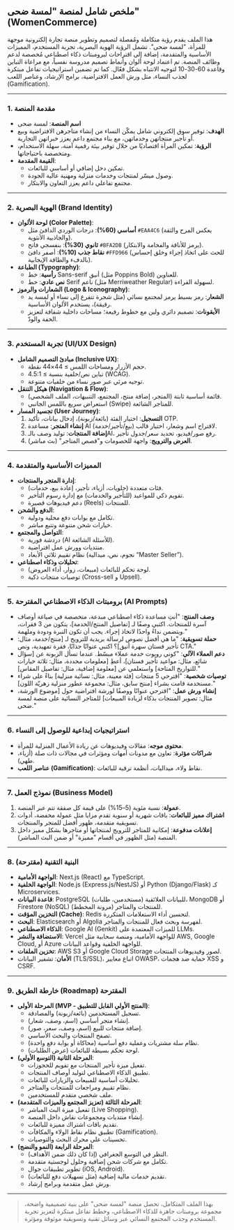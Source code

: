 ## ملخص شامل لمنصة "لمسة ضحى" (WomenCommerce)

هذا الملف يقدم رؤية متكاملة ومُفصلة لتصميم وتطوير منصة تجارة إلكترونية موجهة للمرأة، "لمسة ضحى". تشمل الرؤية الهوية البصرية، تجربة المستخدم، المميزات الأساسية والمتقدمة، إضافة إلى اقتراحات لبرومبتات ذكاء اصطناعي مُخصصة لدعم وظائف المنصة. تم اعتماد لوحة ألوان وأنماط تصميم مدروسة نفسياً، مع مراعاة التباين وقاعدة 60-30-10 لتوجيه الانتباه بشكل فعّال. كما تم تضمين استراتيجيات تفاعل مبتكرة لجذب النساء، مثل ورش العمل الافتراضية، برامج الإرشاد، وعناصر اللعب (Gamification).

---

### 1. مقدمة المنصة

*   **اسم المنصة**: لمسة ضحى
*   **الهدف**: توفير سوق إلكتروني شامل يمكّن النساء من إنشاء متاجرهن الافتراضية وبيع أو تأجير منتجاتهن وخدماتهن، مع بناء مجتمع داعم يعزز خبراتهن التجارية.
*   **الرؤية**: تمكين المرأة اقتصاديًا من خلال توفير بيئة رقمية آمنة، سهلة الاستخدام، ومتخصصة باحتياجاتها.
*   **القيمة المقدمة**:
    *   تمكين دخل إضافي أو أساسي للبائعات.
    *   وصول ميسّر لمنتجات وخدمات منزلية ومهنية عالية الجودة.
    *   مجتمع تفاعلي داعم يعزز التعاون والابتكار.

---

### 2. الهوية البصرية (Brand Identity)

*   **لوحة الألوان (Color Palette)**:
    *   **أساسي (60%)**: درجات الوردي الدافئ مثل `#EAA4C6` (يعكس المرح والثقة والجاذبية الأنثوية).
    *   **ثانوي (30%)**: بنفسجي فاتح `#BFA2DB` (يرمز للأناقة والفخامة والابتكار).
    *   **نقاط جذب (10%)**: أصفر دافئ `#FFD966` (للحث على اتخاذ إجراء وخلق إحساس بالدفء والطاقة الإيجابية).
*   **الطباعة (Typography)**:
    *   **رأسية**: خط Sans-serif أنيق (مثل Poppins Bold) للعناوين.
    *   **نص عادي**: خط Serif ناعم (مثل Merriweather Regular) لسهولة القراءة.
*   **الشعارات والرموز (Logo & Iconography)**:
    *   **الشعار**: رمز بسيط يرمز لمجتمع نسائي (مثل شجرة تتفرع إلى نساء أو لمسة يد رقيقة)، يستخدم الألوان الأساسية.
    *   **الأيقونات**: تصميم دائري ولين مع خطوط رفيعة؛ مساحات داخلية شفافة لتعزيز الخفة والودّ.

---

### 3. تجربة المستخدم (UI/UX Design)

*   **مبادئ التصميم الشامل (Inclusive UX)**:
    *   حجم الأزرار ومساحات اللمس ≥ 44×44 نقطة.
    *   تباين نص/خلفية بنسبة ≥ 4.5:1 (WCAG).
    *   توجيه مرئي عبر صور نساء من خلفيات متنوعة.
*   **هيكل التنقل (Navigation & Flow)**:
    *   قائمة أساسية ثابتة (المتجر، إضافة منتج، المجتمع، التنبيهات، الملف الشخصي).
    *   استعراض سريع باللمس الجانبي (Swipe) للمتاجر الشائعة.
*   **تجسيد المسار (User Journey)**:
    1.  **التسجيل**: اختيار الفئة (بائعة/زبونة)، إدخال بيانات، تأكيد OTP.
    2.  **إنشاء المتجر**: مساعدة AI لاقتراح اسم وشعار، اختيار قالب (بيع/تأجير/خدمة).
    3.  **إضافة المنتجات**: توليد وصف بالـAI، رفع صور/فيديو، تحديد سعر/جدول تأجير.
    4.  **العرض والترويج**: واجهة للخصومات و"قصص المتاجر" (بث مباشر).

---

### 4. المميزات الأساسية والمتقدمة

*   **إدارة المتجر والمنتجات**:
    *   فئات متعددة (حلويات، أزياء، تأجير، إعادة بيع، خدمات).
    *   تقويم ذكي للمواعيد (للتأجير والخدمات) مع إدارة رسوم التأخير.
    *   دعم فيديوهات قصيرة (Reels) للمنتجات.
*   **الدفع والشحن**:
    *   تكامل مع بوابات دفع محلية ودولية.
    *   خيارات شحن متنوعة وتتبع مباشر.
*   **التواصل والمجتمع**:
    *   دردشة فورية (AI للأسئلة الشائعة).
    *   منتديات وورش عمل افتراضية.
    *   نظام تقييم ثلاثي الأبعاد (نجوم، نص، ميدالية “Master Seller”).
*   **تحليلات وذكاء اصطناعي**:
    *   لوحة تحكم للبائعات (مبيعات، زوار، أداء العروض).
    *   توصيات منتجات ذكية (Cross-sell و Upsell).

---

### 5. برومبتات الذكاء الاصطناعي المقترحة (AI Prompts)

*   **وصف المنتج**: "أنتِ مساعدة ذكاء اصطناعي مبدعة، متخصصة في صياغة أوصاف آسرة للمنتجات. اكتبي وصفًا لـ [تفاصيل المنتج/الخدمة]، يتكون من 3 فقرات، ويتضمن نداءً واحدًا لاتخاذ إجراء. يجب أن تكون النبرة ودودة وملهمة."
*   **حملة تسويقية**: "ما هي أفضل نصوص لرسالة بريدية للترويج لـ [منتج/خدمة، مثال: تأجير فستان سهرة أنيق]؟ اكتبي عنوانًا جذابًا، فقرة تمهيدية، ونص CTA."
*   **دعم العملاء الآلي**: "كوني روبوت خدمة عملاء مبسّط. عندما تسأل الزبونة عن [سؤال شائع، مثال: مواعيد تأجير فستان]، أعطِ [معلومات محددة، مثال: ثلاثة خيارات للتواريخ المتاحة] واستعلمي عن [معلومة إضافية، مثال: تفاصيل المقاس]."
*   **توصيات شخصية**: "اقترحي 5 منتجات [فئة معينة، مثال: نسائية منزلية] بناءً على شراء مستخدمة قامت بشراء [منتج سابق، مثال: مجموعة عطور منزلية زهريّة اللون]."
*   **إنشاء ورش عمل**: "اقترحي عنوانًا ووصفًا لورشة افتراضية حول [موضوع الورشة، مثال: تصوير المنتجات بذكاء لزيادة المبيعات] للمتاجر النسائية على منصة لمسة ضحى."

---

### 6. استراتيجيات إبداعية للوصول إلى النساء

*   **محتوى موجه**: مقالات وفيديوهات عن ريادة الأعمال المنزلية للمرأة.
*   **شراكات مؤثرة**: تعاون مع مدونات أمهات ومؤثرات في مجالات ذات صلة (أزياء، طهي).
*   **عناصر اللعب (Gamification)**: نقاط ولاء، ميداليات، أنظمة ترقية للبائعات.

---

### 7. نموذج العمل (Business Model)

1.  **عمولة**: نسبة مئوية (5–15%) على قيمة كل صفقة تتم عبر المنصة.
2.  **اشتراك مميز للبائعات**: باقات شهرية أو سنوية تقدم مزايا مثل عمولة مخفضة، أدوات تسويقية متقدمة، ظهور أفضل للمتجر والمنتجات.
3.  **إعلانات مدفوعة**: إمكانية للمتاجر للترويج لمنتجاتها أو متاجرها بشكل مميز داخل المنصة (مثل الظهور في أقسام "مميزة" أو ضمن البث المباشر).

---

### 8. البنية التقنية (مقترحة)

*   **الواجهة الأمامية**: Next.js (React) مع TypeScript.
*   **الواجهة الخلفية**: Node.js (Express.js/NestJS) أو Python (Django/Flask) كـ Microservices.
*   **قاعدة البيانات**: PostgreSQL للبيانات العلائقية (مستخدمين، طلبات)، MongoDB أو Firestore (NoSQL) للمنتجات والمتاجر (مرونة المخطط).
*   **التخزين المؤقت (Cache)**: Redis لتحسين أداء الاستعلامات المتكررة.
*   **البحث**: Elasticsearch أو Algolia لفهرسة وبحث فعال للمنتجات والمتاجر.
*   **الذكاء الاصطناعي**: Google AI (Genkit) للميزات المعتمدة على LLMs.
*   **الاستضافة والنشر**: Vercel للواجهة الأمامية، ومنصة سحابية مثل AWS, Google Cloud, أو Azure للواجهة الخلفية وقواعد البيانات.
*   **تخزين الملفات**: AWS S3 أو Google Cloud Storage لصور وفيديوهات المنتجات.
*   **الأمان**: تشفير البيانات (TLS/SSL)، اتباع معايير OWASP، حماية ضد هجمات XSS و CSRF.

---

### 9. خارطة الطريق (Roadmap) المقترحة

*   **المرحلة الأولى (MVP - المنتج الأولي القابل للتطبيق)**:
    *   تسجيل المستخدمين (بائعة/زبونة) والمصادقة.
    *   إنشاء متجر أساسي (اسم، وصف، شعار).
    *   إضافة منتجات للبيع (اسم، وصف، سعر، صور).
    *   تصفح المنتجات والبحث الأساسي.
    *   نظام سلة مشتريات وعملية دفع أساسية (محاكاة أو بوابة دفع واحدة).
    *   لوحة تحكم بسيطة للبائعات (عرض الطلبات).
*   **المرحلة الثانية (التوسع الأولي)**:
    *   تفعيل ميزة تأجير المنتجات مع تقويم للحجوزات.
    *   تطبيق الذكاء الاصطناعي لتوليد أوصاف المنتجات.
    *   تحليلات أساسية للمبيعات والزيارات للبائعات.
    *   نظام تقييم ومراجعات للمنتجات والمتاجر.
    *   ملف شخصي متقدم للمستخدمين.
*   **المرحلة الثالثة (تعزيز المجتمع والميزات المتقدمة)**:
    *   تفعيل ميزة البث المباشر (Live Shopping).
    *   إنشاء منتديات ومجموعات نقاش داخل المنصة.
    *   تقديم باقات اشتراك مميزة للبائعات.
    *   تطبيق نظام نقاط الولاء والمكافآت (Gamification).
    *   تحسينات على محرك البحث والتوصيات.
*   **المرحلة الرابعة (النمو والنضج)**:
    *   النظر في التوسع الجغرافي (إذا كان ذلك ضمن الأهداف).
    *   تكامل مع شركات شحن إضافية وحلول لوجستية متقدمة.
    *   تطوير تطبيقات جوال (iOS, Android).
    *   تقديم خدمات مالية إضافية (مثل تسهيلات دفع للبائعات).
    *   ورش عمل متقدمة وبرامج إرشاد.

---

> بهذا الملف المتكامل، تحصل منصة "لمسة ضحى" على بنية تصميمية واضحة، مجموعة برومبتات جاهزة للذكاء الاصطناعي، وخطط تفاعل مبتكرة لتعزيز تجربة المستخدم وجذب المجتمع النسائي عبر وسائل تقنية وتسويقية موثوقة ومؤثرة.
